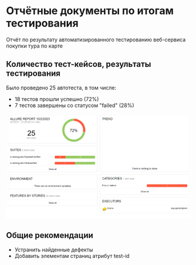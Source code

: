 # Отчётные документы по итогам тестирования

Отчёт по результату автоматизированного тестированию веб-сервиса покупки тура по карте  

## Количество тест-кейсов, результаты тестирования

Было проведено 25 автотеста, в том числе:
- 18 тестов прошли успешно (72%)
- 7 тестов завершены со статусом "failed" (28%)

![Результаты тестирования](https://github.com/Isbocha/Coursework/blob/main/docs/img.png)


## Общие рекомендации
- Устранить найденные дефекты
- Добавить элементам страниц атрибут test-id
